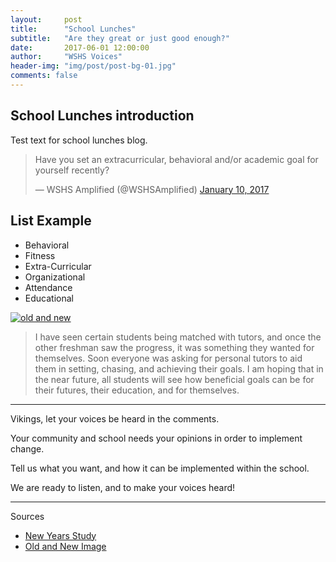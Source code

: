 ```yaml
---
layout:     post
title:      "School Lunches"
subtitle:   "Are they great or just good enough?"
date:       2017-06-01 12:00:00
author:     "WSHS Voices"
header-img: "img/post/post-bg-01.jpg"
comments: false
---
```

<!-- Start -->
<h2 class="section-heading">School Lunches introduction</h2>

<p>Test text for school lunches blog.</p>

<!-- Twitter Poll Embed -->
<blockquote class="twitter-tweet" data-lang="en"><p lang="en" dir="ltr">Have you set an extracurricular, behavioral and/or academic goal for yourself recently?</p>&mdash; WSHS Amplified (@WSHSAmplified) <a href="https://twitter.com/WSHSAmplified/status/818645454594441217">January 10, 2017</a></blockquote>
<script async src="//platform.twitter.com/widgets.js" charset="utf-8"></script>

<h2 class="section-heading">List Example</h2>
<ul>
  <li>Behavioral </li>
  <li>Fitness</li>
  <li>Extra-Curricular</li>
  <li>Organizational</li>
  <li>Attendance</li>
  <li>Educational </li>
</ul>

<a href="#">
    <img src="{{ site.baseurl }}/img/post/inner/post02-img01.jpg" alt="old and new">
</a>

<!-- Ms. Landes Quote -->
<blockquote>I have seen certain students being matched with tutors, and once the other freshman saw the progress, it was something they wanted for themselves. Soon everyone was asking for personal tutors to aid them in setting, chasing, and achieving their goals. I am hoping that in the near future, all students will see how beneficial goals can be for their futures, their education, and for themselves.</blockquote>

<hr>

<p>Vikings, let your voices be heard in the comments.</p>
<p>Your community and school needs your opinions in order to implement change.</p>
<p>Tell us what you want, and how it can be implemented within the school.</p>
<p>We are ready to listen, and to make your voices heard!</p>

<hr>

<p>Sources</p>
<ul>
  <li><a href="http://www.statisticbrain.com/new-years-resolution-statistics/">New Years Study</a></li>
  <li><a href="https://dribbble.com/KeepTruckin">Old and New Image</a></li>
</ul>